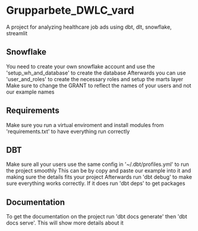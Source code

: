 # Grupparbete_DWLC_vard

A project for analyzing healthcare job ads using dbt, dlt, snowflake, streamlit

## Snowflake

You need to create your own snowflake account and use the 'setup_wh_and_database' to create the database
Afterwards you can use 'user_and_roles' to create the necessary roles and setup the marts layer
Make sure to change the GRANT to reflect the names of your users and not our example names

## Requirements

Make sure you run a virtual enviroment and install modules from 'requirements.txt' to have everything run correctly

## DBT

Make sure all your users use the same config in '~/.dbt/profiles.yml' to run the project smoothly
This can be by copy and paste our example into it and making sure the details fits your project
Afterwards run 'dbt debug' to make sure everything works correctly. If it does run 'dbt deps' to get packages

## Documentation

To get the documentation on the project run 'dbt docs generate' then 'dbt docs serve'. This will show more details about it